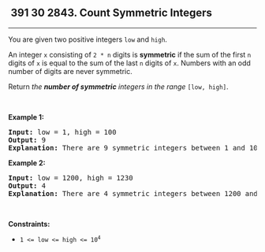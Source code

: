 <h2> 391 30
2843. Count Symmetric Integers</h2><hr><div><p>You are given two positive integers <code>low</code> and <code>high</code>.</p>

<p>An integer <code>x</code> consisting of <code>2 * n</code> digits is <strong>symmetric</strong> if the sum of the first <code>n</code> digits of <code>x</code> is equal to the sum of the last <code>n</code> digits of <code>x</code>. Numbers with an odd number of digits are never symmetric.</p>

<p>Return <em>the <strong>number of symmetric</strong> integers in the range</em> <code>[low, high]</code>.</p>

<p>&nbsp;</p>
<p><strong class="example">Example 1:</strong></p>

<pre><strong>Input:</strong> low = 1, high = 100
<strong>Output:</strong> 9
<strong>Explanation:</strong> There are 9 symmetric integers between 1 and 100: 11, 22, 33, 44, 55, 66, 77, 88, and 99.
</pre>

<p><strong class="example">Example 2:</strong></p>

<pre><strong>Input:</strong> low = 1200, high = 1230
<strong>Output:</strong> 4
<strong>Explanation:</strong> There are 4 symmetric integers between 1200 and 1230: 1203, 1212, 1221, and 1230.
</pre>

<p>&nbsp;</p>
<p><strong>Constraints:</strong></p>

<ul>
	<li><code>1 &lt;= low &lt;= high &lt;= 10<sup>4</sup></code></li>
</ul>
</div>